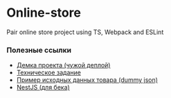 # Online-store
Pair online store project using TS, Webpack and ESLint

### Полезные ссылки
* [Демка проекта (чужой деплой)](https://online-store-rs.netlify.app/?category=home-decoration%E2%86%95furniture%E2%86%95tops%E2%86%95groceries%E2%86%95skincare%E2%86%95fragrances%E2%86%95laptops%E2%86%95smartphones)
* [Техническое задание](https://github.com/rolling-scopes-school/tasks/tree/master/tasks/online-store-team)
* [Пример исходных данных товара (dummy json)](https://dummyjson.com/products?limit=100)
* [NestJS (для бека)](https://nestjs.com/)
